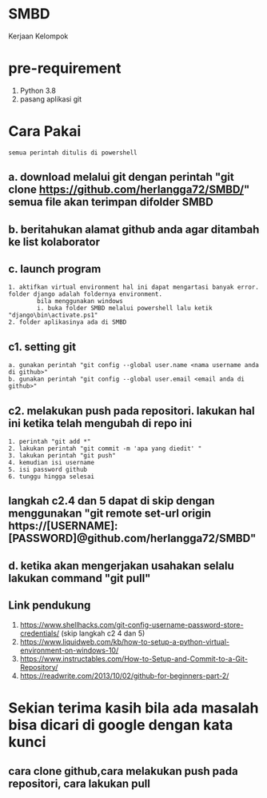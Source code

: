 # SMBD
  Kerjaan Kelompok
# pre-requirement
  1. Python 3.8
  2. pasang aplikasi git
# Cara Pakai
	semua perintah ditulis di powershell
##  a. download melalui git dengan perintah "git clone https://github.com/herlangga72/SMBD/" semua file akan terimpan difolder SMBD
##	 b. beritahukan alamat github anda agar ditambah ke list kolaborator
##  c. launch program
    1. aktifkan virtual environment hal ini dapat mengartasi banyak error. folder django adalah foldernya environment.
    		bila menggunakan windows 
    		i. buka folder SMBD melalui powershell lalu ketik "django\bin\activate.ps1"
    2. folder aplikasinya ada di SMBD
## c1. setting git
	a. gunakan perintah "git config --global user.name <nama username anda di github>"
	b. gunakan perintah "git config --global user.email <email anda di github>"
## c2. melakukan push pada repositori. lakukan hal ini ketika telah mengubah di repo ini 
    1. perintah "git add *"
    2. lakukan perintah "git commit -m 'apa yang diedit' "
    3. lakukan perintah "git push"
    4. kemudian isi username
    5. isi password github
    6. tunggu hingga selesai
##  langkah c2.4 dan 5 dapat di skip dengan menggunakan "git remote set-url origin https://[USERNAME]:[PASSWORD]@github.com/herlangga72/SMBD"
##  d. ketika akan mengerjakan usahakan selalu lakukan command "git pull"

## Link pendukung
1. https://www.shellhacks.com/git-config-username-password-store-credentials/ (skip langkah c2 4 dan 5)
2. https://www.liquidweb.com/kb/how-to-setup-a-python-virtual-environment-on-windows-10/
3. https://www.instructables.com/How-to-Setup-and-Commit-to-a-Git-Repository/ 
4. https://readwrite.com/2013/10/02/github-for-beginners-part-2/

# Sekian terima kasih bila ada masalah bisa dicari di google dengan kata kunci
## cara clone github,cara melakukan push pada repositori, cara lakukan pull
